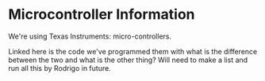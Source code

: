 # Microcontroller Information

We're using Texas Instruments:  micro-controllers.

Linked here is the code we've programmed them with
what is the difference between the two and what is the other thing? Will need to make a list and run all this by Rodrigo in future.
